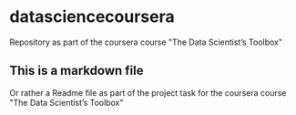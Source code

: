 # datasciencecoursera
Repository as part of the coursera course "The Data Scientist’s Toolbox"

## This is a markdown file
Or rather a Readme file as part of the project task for the coursera course "The Data Scientist’s Toolbox"
